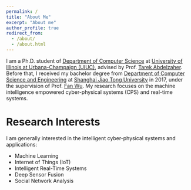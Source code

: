 ```yaml
---
permalink: /
title: "About Me"
excerpt: "About me"
author_profile: true
redirect_from: 
  - /about/
  - /about.html
---
```


I am a Ph.D. student of [Department of Computer Science](https://cs.illinois.edu/) at [University of Illinois at Urbana-Champaign (UIUC)](https://illinois.edu/), advised by Prof. [Tarek Abdelzaher](http://abdelzaher.cs.illinois.edu/). Before that, I received my bachelor degree from [Department of Computer Science and Engineering](http://www.cs.sjtu.edu.cn/en/) at [Shanghai Jiao Tong University](http://en.sjtu.edu.cn/) in 2017, under the supervision of Prof. [Fan Wu](http://www.cs.sjtu.edu.cn/~fwu/). My research focuses on the machine intelligence empowered cyber-physical systems (CPS) and real-time systems.

Research Interests
======
I am generally interested in the intelligent cyber-physical systems and applications:

* Machine Learning
* Internet of Things (IoT)
* Intelligent Real-Time Systems
* Deep Sensor Fusion
* Social Network Analysis


